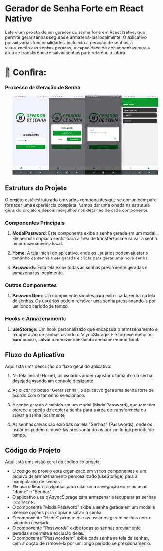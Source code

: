 # Gerador de Senha Forte em React Native

Este é um projeto de um gerador de senha forte em React Native, que permite gerar senhas seguras e armazená-las localmente. O aplicativo possui várias funcionalidades, incluindo a geração de senhas, a visualização das senhas geradas, a capacidade de copiar senhas para a área de transferência e salvar senhas para referência futura.

# 👥 Confira:

### Processo de Geração de Senha

<ul style="list-style-type:none; display:flex; justify-content:space-between;">
  <li>
    <img src="./assets/resultado/part1.jpg" alt="Tela 1" width="200" />
  </li>
  <li>
    <img src="./assets/resultado/part2.jpg" alt="Tela 2" width="200" />
  </li>
  <li>
    <img src="./assets/resultado/part3.jpg" alt="Tela 3" width="200" />
  </li>
  <li>
    <img src="./assets/resultado/part4.jpg" alt="Tela 3" width="200" />
  </li>
</ul>

## Estrutura do Projeto

O projeto está estruturado em vários componentes que se comunicam para fornecer uma experiência completa. Vamos dar uma olhada na estrutura geral do projeto e depois mergulhar nos detalhes de cada componente.

### Componentes Principais

1. **ModalPassword**: Este componente exibe a senha gerada em um modal. Ele permite copiar a senha para a área de transferência e salvar a senha no armazenamento local.

2. **Home**: A tela inicial do aplicativo, onde os usuários podem ajustar o tamanho da senha a ser gerada e clicar para gerar uma nova senha.

3. **Passwords**: Esta tela exibe todas as senhas previamente geradas e armazenadas localmente.

### Outros Componentes

1. **PasswordItem**: Um componente simples para exibir cada senha na tela de senhas. Os usuários podem remover uma senha pressionando-a por um longo período de tempo.

### Hooks e Armazenamento

1. **useStorage**: Um hook personalizado que encapsula o armazenamento e recuperação de senhas usando o AsyncStorage. Ele fornece métodos para buscar, salvar e remover senhas do armazenamento local.

## Fluxo do Aplicativo

Aqui está uma descrição do fluxo geral do aplicativo:

1. Na tela inicial (Home), os usuários podem ajustar o tamanho da senha desejada usando um controle deslizante.

2. Ao clicar no botão "Gerar senha", o aplicativo gera uma senha forte de acordo com o tamanho selecionado.

3. A senha gerada é exibida em um modal (ModalPassword), que também oferece a opção de copiar a senha para a área de transferência ou salvar a senha localmente.

4. As senhas salvas são exibidas na tela "Senhas" (Passwords), onde os usuários podem removê-las pressionando-as por um longo período de tempo.

## Código do Projeto

Aqui está uma visão geral do código do projeto:

- O código do projeto está organizado em vários componentes e um arquivo de armazenamento personalizado (useStorage) para a manipulação de senhas.
- Ele usa o React Navigation para criar uma navegação entre as telas "Home" e "Senhas".
- O aplicativo usa o AsyncStorage para armazenar e recuperar as senhas localmente.
- O componente "ModalPassword" exibe a senha gerada em um modal e oferece opções para copiar e salvar a senha.
- O componente "Home" permite que os usuários gerem senhas com o tamanho desejado.
- O componente "Passwords" exibe todas as senhas previamente geradas e permite a exclusão delas.
- O componente "PasswordItem" exibe cada senha na tela de senhas, com a opção de removê-la por um longo período de pressionamento.

